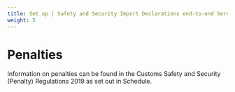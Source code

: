 ```yaml
---
title: Set up | Safety and Security Import Declarations end-to-end Service Guide
weight: 5
---
```


# Penalties

Information on penalties can be found in the Customs Safety and Security (Penalty) Regulations 2019 as set out in Schedule. 
